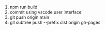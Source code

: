 1. npm run build
2. commit using vscode user interface
3. git push origin main
4. git subtree push --prefix dist origin gh-pages